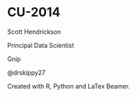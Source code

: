 CU-2014
======================
Scott Hendrickson

Principal Data Scientist

Gnip

@drskippy27

Created with R, Python and LaTex Beamer.
